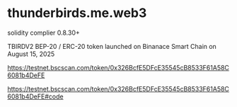 # thunderbirds.me.web3
solidity complier 0.8.30+

TBIRDV2 BEP-20 / ERC-20 token launched on Binanace Smart Chain on August 15, 2025

https://testnet.bscscan.com/token/0x326BcfE5DFcE35545cB8533F61A58C6081b4DeFE

https://testnet.bscscan.com/token/0x326BcfE5DFcE35545cB8533F61A58C6081b4DeFE#code
